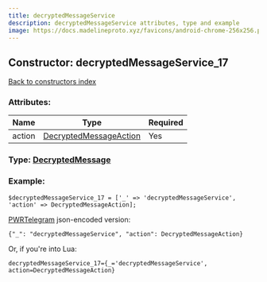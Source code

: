 ```yaml
---
title: decryptedMessageService
description: decryptedMessageService attributes, type and example
image: https://docs.madelineproto.xyz/favicons/android-chrome-256x256.png
---
```

## Constructor: decryptedMessageService\_17  
[Back to constructors index](index.md)



### Attributes:

| Name     |    Type       | Required |
|----------|---------------|----------|
|action|[DecryptedMessageAction](../types/DecryptedMessageAction.md) | Yes|



### Type: [DecryptedMessage](../types/DecryptedMessage.md)


### Example:

```
$decryptedMessageService_17 = ['_' => 'decryptedMessageService', 'action' => DecryptedMessageAction];
```  

[PWRTelegram](https://pwrtelegram.xyz) json-encoded version:

```
{"_": "decryptedMessageService", "action": DecryptedMessageAction}
```


Or, if you're into Lua:  


```
decryptedMessageService_17={_='decryptedMessageService', action=DecryptedMessageAction}

```



